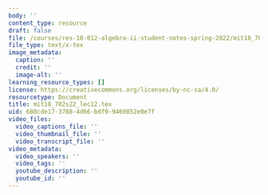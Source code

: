 ```yaml
---
body: ''
content_type: resource
draft: false
file: /courses/res-18-012-algebra-ii-student-notes-spring-2022/mit18_702s22_lec12.tex
file_type: text/x-tex
image_metadata:
  caption: ''
  credit: ''
  image-alt: ''
learning_resource_types: []
license: https://creativecommons.org/licenses/by-nc-sa/4.0/
resourcetype: Document
title: mit18_702s22_lec12.tex
uid: 688cde17-3788-4d66-bdf9-9469852e0e7f
video_files:
  video_captions_file: ''
  video_thumbnail_file: ''
  video_transcript_file: ''
video_metadata:
  video_speakers: ''
  video_tags: ''
  youtube_description: ''
  youtube_id: ''
---
```

